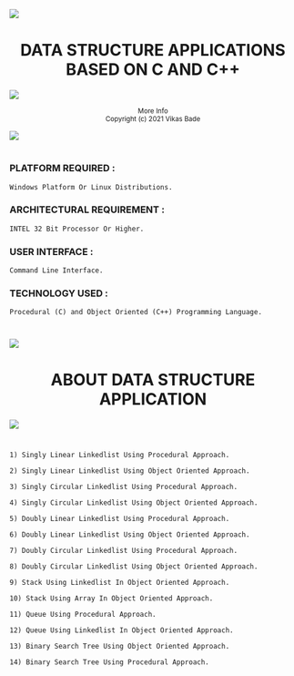 
 ![](https://i.imgur.com/waxVImv.png)
<div align="center">
    <h1>DATA STRUCTURE APPLICATIONS BASED ON C AND C++</h1>
</div>

![](https://i.imgur.com/waxVImv.png)

<div align="center">
    <sup>More Info</sup>
    <br />
  <sup>Copyright (c) 2021 Vikas Bade</sup>
</div>

![](https://i.imgur.com/waxVImv.png)

#

### PLATFORM REQUIRED :   
```
Windows Platform Or Linux Distributions.
```
### ARCHITECTURAL REQUIREMENT :  
```
INTEL 32 Bit Processor Or Higher.
```
### USER INTERFACE :             
```
Command Line Interface.
```
### TECHNOLOGY USED : 
```
Procedural (C) and Object Oriented (C++) Programming Language.
```
#
![](https://i.imgur.com/waxVImv.png)


<div align="center">
    <h1>ABOUT DATA STRUCTURE APPLICATION</h1>
</div>

![](https://i.imgur.com/waxVImv.png)

#

```
1) Singly Linear Linkedlist Using Procedural Approach.

2) Singly Linear Linkedlist Using Object Oriented Approach.

3) Singly Circular Linkedlist Using Procedural Approach.

4) Singly Circular Linkedlist Using Object Oriented Approach.

5) Doubly Linear Linkedlist Using Procedural Approach.

6) Doubly Linear Linkedlist Using Object Oriented Approach.

7) Doubly Circular Linkedlist Using Procedural Approach.

8) Doubly Circular Linkedlist Using Object Oriented Approach.

9) Stack Using Linkedlist In Object Oriented Approach.

10) Stack Using Array In Object Oriented Approach.

11) Queue Using Procedural Approach.

12) Queue Using Linkedlist In Object Oriented Approach.

13) Binary Search Tree Using Object Oriented Approach.

14) Binary Search Tree Using Procedural Approach.


